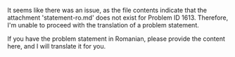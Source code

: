 It seems like there was an issue, as the file contents indicate that the attachment 'statement-ro.md' does not exist for Problem ID 1613. Therefore, I'm unable to proceed with the translation of a problem statement.

If you have the problem statement in Romanian, please provide the content here, and I will translate it for you.